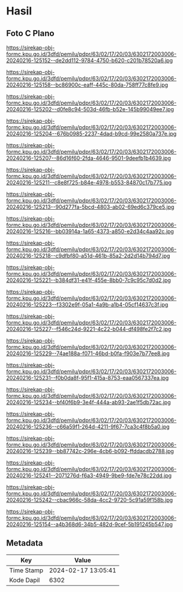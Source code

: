 # Hasil

## Foto C Plano

https://sirekap-obj-formc.kpu.go.id/3dfd/pemilu/pdpr/63/02/17/20/03/6302172003006-20240216-125152--de2dd112-9784-4750-b620-c201b78520a6.jpg

https://sirekap-obj-formc.kpu.go.id/3dfd/pemilu/pdpr/63/02/17/20/03/6302172003006-20240216-125158--bc86900c-eaff-445c-80da-758ff77c8fe9.jpg

https://sirekap-obj-formc.kpu.go.id/3dfd/pemilu/pdpr/63/02/17/20/03/6302172003006-20240216-125202--d0fe8c94-503d-46fb-b52e-145b99049ee7.jpg

https://sirekap-obj-formc.kpu.go.id/3dfd/pemilu/pdpr/63/02/17/20/03/6302172003006-20240216-125204--676b0985-2237-4dad-b9cd-99e2580a737e.jpg

https://sirekap-obj-formc.kpu.go.id/3dfd/pemilu/pdpr/63/02/17/20/03/6302172003006-20240216-125207--86d16f60-2fda-4646-9501-9deefb1b4639.jpg

https://sirekap-obj-formc.kpu.go.id/3dfd/pemilu/pdpr/63/02/17/20/03/6302172003006-20240216-125211--c8e8f725-b84e-4978-b553-84870c17b775.jpg

https://sirekap-obj-formc.kpu.go.id/3dfd/pemilu/pdpr/63/02/17/20/03/6302172003006-20240216-125213--90d277fa-5bcd-4803-ab02-69ed6c379ce5.jpg

https://sirekap-obj-formc.kpu.go.id/3dfd/pemilu/pdpr/63/02/17/20/03/6302172003006-20240216-125216--bb03914a-1a65-4373-a850-e2d34c4aa92c.jpg

https://sirekap-obj-formc.kpu.go.id/3dfd/pemilu/pdpr/63/02/17/20/03/6302172003006-20240216-125218--c9dfbf80-a51d-461b-85a2-2d2d14b794d7.jpg

https://sirekap-obj-formc.kpu.go.id/3dfd/pemilu/pdpr/63/02/17/20/03/6302172003006-20240216-125221--b384df31-e41f-455e-8bb0-7c9c95c7d0d2.jpg

https://sirekap-obj-formc.kpu.go.id/3dfd/pemilu/pdpr/63/02/17/20/03/6302172003006-20240216-125223--f3302e9f-05a1-4a9b-a1b4-05cf14637c3f.jpg

https://sirekap-obj-formc.kpu.go.id/3dfd/pemilu/pdpr/63/02/17/20/03/6302172003006-20240216-125227--f546c24d-9221-4c22-b044-df498fe2f7c2.jpg

https://sirekap-obj-formc.kpu.go.id/3dfd/pemilu/pdpr/63/02/17/20/03/6302172003006-20240216-125229--74ae188a-f071-46bd-b0fa-f903e7b77ee8.jpg

https://sirekap-obj-formc.kpu.go.id/3dfd/pemilu/pdpr/63/02/17/20/03/6302172003006-20240216-125231--f0b0da8f-95f1-415a-8753-eaa0567337ea.jpg

https://sirekap-obj-formc.kpu.go.id/3dfd/pemilu/pdpr/63/02/17/20/03/6302172003006-20240216-125234--bf40f6b9-3e4f-444a-ab93-2ae1f5db72ac.jpg

https://sirekap-obj-formc.kpu.go.id/3dfd/pemilu/pdpr/63/02/17/20/03/6302172003006-20240216-125236--c66a59f1-264d-4211-9f67-7ca3c4f8b5a0.jpg

https://sirekap-obj-formc.kpu.go.id/3dfd/pemilu/pdpr/63/02/17/20/03/6302172003006-20240216-125239--bb87742c-296e-4cb6-b092-ffddacdb2788.jpg

https://sirekap-obj-formc.kpu.go.id/3dfd/pemilu/pdpr/63/02/17/20/03/6302172003006-20240216-125241--2071276d-f6a3-4949-9be9-fde7e78c22dd.jpg

https://sirekap-obj-formc.kpu.go.id/3dfd/pemilu/pdpr/63/02/17/20/03/6302172003006-20240216-125242--cbac966c-58da-4cc2-9720-5c91a59f158b.jpg

https://sirekap-obj-formc.kpu.go.id/3dfd/pemilu/pdpr/63/02/17/20/03/6302172003006-20240216-125154--a4b368d6-34b5-482d-9cef-5b191245b547.jpg


## Metadata

| Key        | Value               |
| ---------- | ------------------- |
| Time Stamp | 2024-02-17 13:05:41 |
| Kode Dapil | 6302                |



